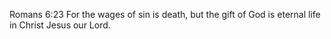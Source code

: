 Romans 6:23 For the wages of sin is death, but the gift of God is eternal life in Christ Jesus our Lord.
